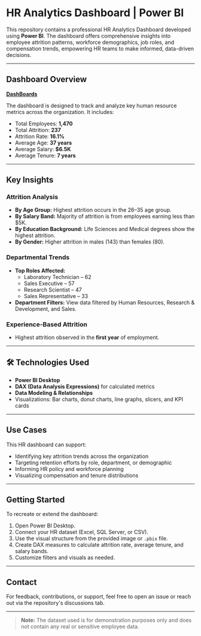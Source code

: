 # HR Analytics Dashboard | Power BI

This repository contains a professional HR Analytics Dashboard developed using **Power BI**. The dashboard offers comprehensive insights into employee attrition patterns, workforce demographics, job roles, and compensation trends, empowering HR teams to make informed, data-driven decisions.

---

##  Dashboard Overview

<a href="https://github.com/Piyush-0506/HR-Analytics-DashBoards/blob/main/HR%20Analytics%20Dashboards.pdf">**DashBoards**</a>

The dashboard is designed to track and analyze key human resource metrics across the organization. It includes:

- Total Employees: **1,470**
-  Total Attrition: **237**
-  Attrition Rate: **16.1%**
-  Average Age: **37 years**
-  Average Salary: **$6.5K**
-  Average Tenure: **7 years**

---

##  Key Insights

###  Attrition Analysis
- **By Age Group:** Highest attrition occurs in the 26–35 age group.
- **By Salary Band:** Majority of attrition is from employees earning less than $5K.
- **By Education Background:** Life Sciences and Medical degrees show the highest attrition.
- **By Gender:** Higher attrition in males (143) than females (80).

###  Departmental Trends
- **Top Roles Affected:**
  - Laboratory Technician – 62
  - Sales Executive – 57
  - Research Scientist – 47
  - Sales Representative – 33
- **Department Filters:** View data filtered by Human Resources, Research & Development, and Sales.

###  Experience-Based Attrition
- Highest attrition observed in the **first year** of employment.

---

## 🛠 Technologies Used

- **Power BI Desktop**
- **DAX (Data Analysis Expressions)** for calculated metrics
- **Data Modeling & Relationships**
- Visualizations: Bar charts, donut charts, line graphs, slicers, and KPI cards

---

##  Use Cases

This HR dashboard can support:

- Identifying key attrition trends across the organization
- Targeting retention efforts by role, department, or demographic
- Informing HR policy and workforce planning
- Visualizing compensation and tenure distributions

---

##  Getting Started

To recreate or extend the dashboard:

1. Open Power BI Desktop.
2. Connect your HR dataset (Excel, SQL Server, or CSV).
3. Use the visual structure from the provided image or `.pbix` file.
4. Create DAX measures to calculate attrition rate, average tenure, and salary bands.
5. Customize filters and visuals as needed.


---

## Contact

For feedback, contributions, or support, feel free to open an issue or reach out via the repository's discussions tab.

---

> **Note:** The dataset used is for demonstration purposes only and does not contain any real or sensitive employee data.
